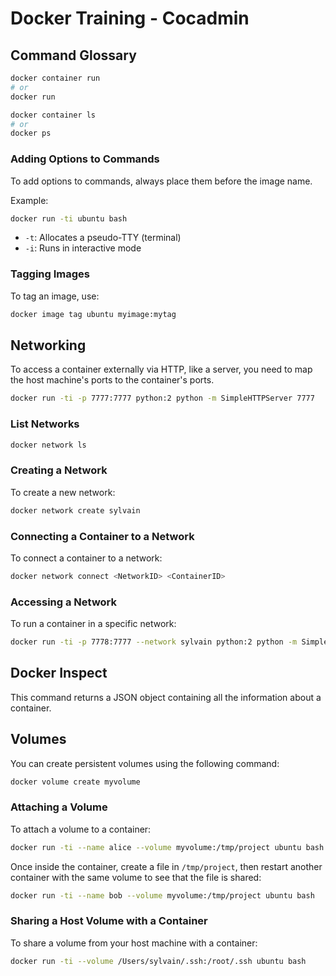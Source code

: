 # Docker Training - Cocadmin

## Command Glossary

```bash
docker container run 
# or 
docker run 

docker container ls 
# or 
docker ps 
```

### Adding Options to Commands

To add options to commands, always place them before the image name. 

Example:

```bash 
docker run -ti ubuntu bash
```
- `-t`: Allocates a pseudo-TTY (terminal)
- `-i`: Runs in interactive mode

### Tagging Images

To tag an image, use:

```bash 
docker image tag ubuntu myimage:mytag
```

## Networking

To access a container externally via HTTP, like a server, you need to map the host machine's ports to the container's ports.

```bash 
docker run -ti -p 7777:7777 python:2 python -m SimpleHTTPServer 7777
```

### List Networks

```bash
docker network ls 
```

### Creating a Network

To create a new network:

```bash
docker network create sylvain
```

### Connecting a Container to a Network

To connect a container to a network:

```bash
docker network connect <NetworkID> <ContainerID>
```

### Accessing a Network

To run a container in a specific network:

```bash 
docker run -ti -p 7778:7777 --network sylvain python:2 python -m SimpleHTTPServer 7777
```

## Docker Inspect

This command returns a JSON object containing all the information about a container.

## Volumes

You can create persistent volumes using the following command:

```bash 
docker volume create myvolume
```

### Attaching a Volume

To attach a volume to a container:

```bash 
docker run -ti --name alice --volume myvolume:/tmp/project ubuntu bash
```

Once inside the container, create a file in `/tmp/project`, then restart another container with the same volume to see that the file is shared:

```bash 
docker run -ti --name bob --volume myvolume:/tmp/project ubuntu bash
```

### Sharing a Host Volume with a Container

To share a volume from your host machine with a container:

```bash 
docker run -ti --volume /Users/sylvain/.ssh:/root/.ssh ubuntu bash
```
